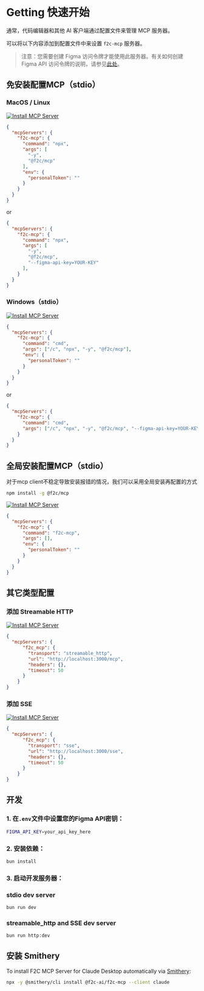 # Getting 快速开始
通常，代码编辑器和其他 AI 客户端通过配置文件来管理 MCP 服务器。

可以将以下内容添加到配置文件中来设置 `f2c-mcp` 服务器。

> 注意：您需要创建 Figma 访问令牌才能使用此服务器。有关如何创建 Figma API 访问令牌的说明，请参见[此处](https://help.figma.com/hc/en-us/articles/8085703771159-Manage-personal-access-tokens)。

## 免安装配置MCP（stdio）

### MacOS / Linux
[![Install MCP Server](https://cursor.com/deeplink/mcp-install-dark.svg)](https://cursor.com/install-mcp?name=f2c-mcp&config=JTdCJTIyY29tbWFuZCUyMiUzQSUyMm5weCUyMC15JTIwJTQwZjJjJTJGbWNwJTIyJTJDJTIyZW52JTIyJTNBJTdCJTIycGVyc29uYWxUb2tlbiUyMiUzQSUyMiUyMiU3RCU3RA%3D%3D)
```json
{
  "mcpServers": {
    "f2c-mcp": {
      "command": "npx",
      "args": [
        "-y",
        "@f2c/mcp"
      ],
      "env": {
        "personalToken": ""
      }
    }
  }
}
```
or
```json
{
  "mcpServers": {
    "f2c-mcp": {
      "command": "npx",
      "args": [
        "-y",
        "@f2c/mcp",
        "--figma-api-key=YOUR-KEY"
      ],
    }
  }
}
```

### Windows（stdio）
[![Install MCP Server](https://cursor.com/deeplink/mcp-install-dark.svg)](https://cursor.com/install-mcp?name=f2c-mcp&config=JTdCJTIyY29tbWFuZCUyMiUzQSUyMmNtZCUyMCUyRmMlMjBucHglMjAteSUyMCU0MGYyYyUyRm1jcCUyMiUyQyUyMmVudiUyMiUzQSU3QiUyMnBlcnNvbmFsVG9rZW4lMjIlM0ElMjIlMjIlN0QlN0Q%3D)
```json
{
  "mcpServers": {
    "f2c-mcp": {
      "command": "cmd",
      "args": ["/c", "npx", "-y", "@f2c/mcp"],
      "env": {
        "personalToken": ""
      }
    }
  }
}
```
or 
```json
{
  "mcpServers": {
    "f2c-mcp": {
      "command": "cmd",
      "args": ["/c", "npx", "-y", "@f2c/mcp", "--figma-api-key=YOUR-KEY"],
    }
  }
}
```

## 全局安装配置MCP（stdio）
对于mcp client不稳定导致安装报错的情况，我们可以采用全局安装再配置的方式

```bash
npm install -g @f2c/mcp
```
[![Install MCP Server](https://cursor.com/deeplink/mcp-install-dark.svg)](https://cursor.com/install-mcp?name=f2c-mcp&config=JTdCJTIyY29tbWFuZCUyMiUzQSUyMmYyYy1tY3AlMjAlMjIlMkMlMjJlbnYlMjIlM0ElN0IlMjJwZXJzb25hbFRva2VuJTIyJTNBJTIyJTIyJTdEJTdE)
```json
{
  "mcpServers": {
    "f2c-mcp": {
      "command": "f2c-mcp",
      "args": [],
      "env": {
        "personalToken": ""
      }
    }
  }
}
```

## 其它类型配置

### 添加 Streamable HTTP
[![Install MCP Server](https://cursor.com/deeplink/mcp-install-dark.svg)](https://cursor.com/install-mcp?name=f2c_mcp&config=JTdCJTIydHJhbnNwb3J0JTIyJTNBJTIyc3RyZWFtYWJsZV9odHRwJTIyJTJDJTIydXJsJTIyJTNBJTIyaHR0cCUzQSUyRiUyRmxvY2FsaG9zdCUzQTMwMDAlMkZtY3AlMjIlMkMlMjJoZWFkZXJzJTIyJTNBJTdCJTdEJTJDJTIydGltZW91dCUyMiUzQTUwJTdE)
```json
{
  "mcpServers": {
      "f2c_mcp": {
        "transport": "streamable_http",
        "url": "http://localhost:3000/mcp",
        "headers": {},
        "timeout": 50
      }
    }
}
```

### 添加 SSE
[![Install MCP Server](https://cursor.com/deeplink/mcp-install-dark.svg)](https://cursor.com/install-mcp?name=f2c_mcp&config=JTdCJTIydHJhbnNwb3J0JTIyJTNBJTIyc3NlJTIyJTJDJTIydXJsJTIyJTNBJTIyaHR0cCUzQSUyRiUyRmxvY2FsaG9zdCUzQTMwMDAlMkZzc2UlMjIlMkMlMjJoZWFkZXJzJTIyJTNBJTdCJTdEJTJDJTIydGltZW91dCUyMiUzQTUwJTdE)
```json
{
  "mcpServers": {
      "f2c_mcp": {
        "transport": "sse",
        "url": "http://localhost:3000/sse",
        "headers": {},
        "timeout": 50
      }
    }
}
```

## 开发

### 1. 在`.env`文件中设置您的Figma API密钥：
```bash
FIGMA_API_KEY=your_api_key_here
```

### 2. 安装依赖：
```bash
bun install
 ```

### 3. 启动开发服务器：
### stdio dev server
```bash
bun run dev
 ```
### streamable_http and SSE dev server
```bash
bun run http:dev
 ```

## 安装 Smithery

To install F2C MCP Server for Claude Desktop automatically via [Smithery](https://smithery.ai/server/@f2c-ai/f2c-mcp):

```bash
npx -y @smithery/cli install @f2c-ai/f2c-mcp --client claude
```